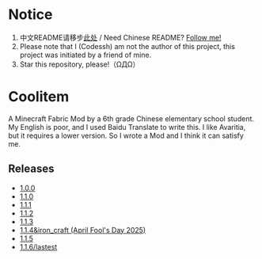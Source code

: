 # Notice

1. 中文README请移步[此处](./README-cn.md) / Need Chinese README? [Follow me!](./README-cn.md)
2. Please note that I (Codessh) am not the author of this project, this project was initiated by a friend of mine.
3. Star this repository, please!（ΩДΩ）

# Coolitem

A Minecraft Fabric Mod by a 6th grade Chinese elementary school student.
My English is poor, and I used Baidu Translate to write this.
I like Avaritia, but it requires a lower version. So I wrote a Mod and I think it can satisfy me.

## Releases

- [1.0.0](../../releases/tag/1.0.0)
- [1.1.0](../../releases/tag/1.1.0)
- [1.1.1](../../releases/tag/1.1.1)
- [1.1.2](../../releases/tag/1.1.2)
- [1.1.3](../../releases/tag/1.1.3)
- [1.1.4&iron_craft (April Fool's Day 2025)](../../releases/tag/1.1.4%26iron_craft)
- [1.1.5](../../releases/tag/1.1.5)
- [1.1.6/lastest](../../releases/tag.1.1.6)


<!-- markdownlint-disable-file required-headings -->
